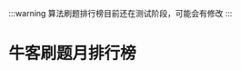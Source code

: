 <script setup>
import CustomComponent from '../../components/nowcoderRankM.vue'
// console.log(CustomComponent)

</script>
:::warning
算法刷题排行榜目前还在测试阶段，可能会有修改
:::
# 牛客刷题月排行榜

<CustomComponent />